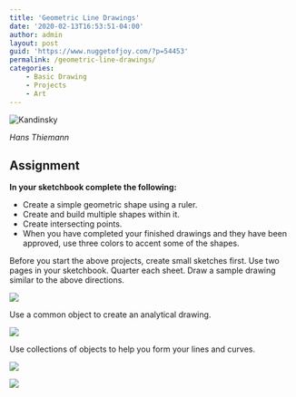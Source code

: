 ```yaml
---
title: 'Geometric Line Drawings'
date: '2020-02-13T16:53:51-04:00'
author: admin
layout: post
guid: 'https://www.nuggetofjoy.com/?p=54453'
permalink: /geometric-line-drawings/
categories:
    - Basic Drawing
    - Projects
    - Art
---
```


![Kandinsky](https://image-control-storage.s3.amazonaws.com/2020/02/10195144/2020-02-10-18_43_46-kandinsky-layout.png)

*Hans Thiemann*

## Assignment

**In your sketchbook complete the following:**

- Create a simple geometric shape using a ruler.
- Create and build multiple shapes within it.
- Create intersecting points.
- When you have completed your finished drawings and they have been approved, use three colors to accent some of the shapes.

Before you start the above projects, create small sketches first. Use two pages in your sketchbook. Quarter each sheet. Draw a sample drawing similar to the above directions.

![](https://image-control-storage.s3.amazonaws.com/2020/02/13140901/2020-02-13-13_07_04-Window.png)

Use a common object to create an analytical drawing.

![](https://image-control-storage.s3.amazonaws.com/2020/02/13141310/2020-02-13-13_11_31-Window.png)

Use collections of objects to help you form your lines and curves.

![](https://image-control-storage.s3.amazonaws.com/2020/02/13141328/2020-02-13-13_12_10-Window.png)

![](https://image-control-storage.s3.amazonaws.com/2020/02/13141632/2020-02-13-13_16_05-Window.png)
